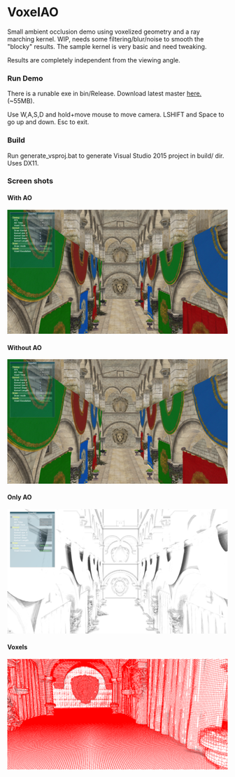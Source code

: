# VoxelAO

Small ambient occlusion demo using voxelized geometry and a ray marching kernel. WIP, needs some filtering/blur/noise to smooth the "blocky" results. The sample kernel is very basic and need tweaking.

Results are completely independent from the viewing angle.

### Run Demo

There is a runable exe in bin/Release. Download latest master [here.](https://github.com/kevinortegren/VoxelAO/archive/master.zip) (~55MB).

Use W,A,S,D and hold+move mouse to move camera. LSHIFT and Space to go up and down. Esc to exit.

### Build

Run generate_vsproj.bat to generate Visual Studio 2015 project in build/ dir. Uses DX11.

### Screen shots

#### With AO
![WithAO](https://raw.githubusercontent.com/kevinortegren/kevinortegren.github.io/master/images/VoxelAO/withAO.png)

#### Without AO
![WithoutAO](https://raw.githubusercontent.com/kevinortegren/kevinortegren.github.io/master/images/VoxelAO/withoutAO.png)

#### Only AO
![OnlyAO](https://raw.githubusercontent.com/kevinortegren/kevinortegren.github.io/master/images/VoxelAO/onlyAO.png)

#### Voxels
![Voxels](https://raw.githubusercontent.com/kevinortegren/kevinortegren.github.io/master/images/VoxelAO/image02.png)


